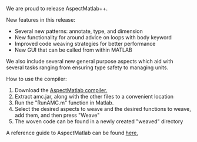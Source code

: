We are proud to release AspectMatlab++. 

New features in this release:

-   Several new patterns: annotate, type, and dimension
-   New functionality for around advice on loops with body keyword
-   Improved code weaving strategies for better performance
-   New GUI that can be called from within MATLAB


We also include several new general purpose aspects which aid with several tasks ranging from ensuring type safety to managing units.




How to use the compiler:


1.   Download the [AspectMatlab compiler.](http://www.sable.mcgill.ca/mclab/projects/aspect-matlab/amc/AspectMatlab.zip)
2.   Extract amc.jar, along with the other files to a convenient location
3.   Run the "RunAMC.m" function in Matlab.
4.   Select the desired aspects to weave and the desired functions to weave, add them, and then press "Weave"
5.   The woven code can be found in a newly created "weaved" directory


A reference guide to AspectMatlab can be found [here.](http://www.sable.mcgill.ca/mclab/projects/aspect-matlab/publications/usermanual.pdf)

